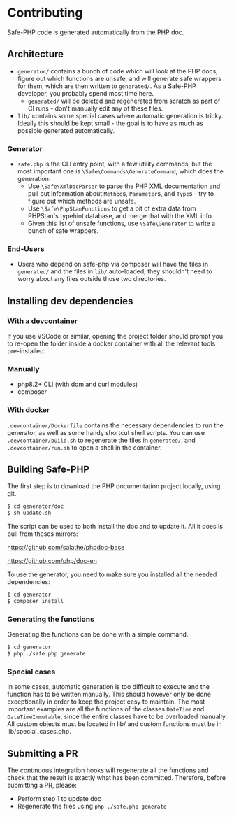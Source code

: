 # Contributing

Safe-PHP code is generated automatically from the PHP doc.

## Architecture

* `generator/` contains a bunch of code which will look at the PHP docs,
  figure out which functions are unsafe, and will generate safe wrappers
  for them, which are then written to `generated/`. As a Safe-PHP developer,
  you probably spend most time here.
  * `generated/` will be deleted and regenerated from scratch as part of CI
    runs - don't manually edit any of these files.
* `lib/` contains some special cases where automatic generation is tricky.
  Ideally this should be kept small - the goal is to have as much as possible
  generated automatically.

### Generator

* `safe.php` is the CLI entry point, with a few utility commands, but the
  most important one is `\Safe\Commands\GenerateCommand`, which does the
  generation:
  * Use `\Safe\XmlDocParser` to parse the PHP XML documentation
    and pull out information about `Method`s, `Parameter`s, and
    `Type`s - try to figure out which methods are unsafe.
  * Use `\Safe\PhpStanFunctions` to get a bit of extra data from
    PHPStan's typehint database, and merge that with the XML info.
  * Given this list of unsafe functions, use `\Safe\Generator` to
    write a bunch of safe wrappers.

### End-Users

* Users who depend on safe-php via composer will have the files in
  `generated/` and the files in `lib/` auto-loaded; they shouldn't
  need to worry about any files outside those two directories.

## Installing dev dependencies

### With a devcontainer

If you use VSCode or similar, opening the project folder should prompt you to
re-open the folder inside a docker container with all the relevant tools
pre-installed.

### Manually

- php8.2+ CLI (with dom and curl modules)
- composer

### With docker

`.devcontainer/Dockerfile` contains the necessary dependencies to run the
generator, as well as some handy shortcut shell scripts. You can use
`.devcontainer/build.sh` to regenerate the files in `generated/`, and
`.devcontainer/run.sh` to open a shell in the container.


## Building Safe-PHP

The first step is to download the PHP documentation project locally, using git.

```bash
$ cd generator/doc
$ sh update.sh
```

The script can be used to both install the doc and to update it.
All it does is pull from theses mirrors:

https://github.com/salathe/phpdoc-base

https://github.com/php/doc-en

To use the generator, you need to make sure you installed all the needed dependencies:

```bash
$ cd generator
$ composer install
```

### Generating the functions

Generating the functions can be done with a simple command.

```bash
$ cd generator
$ php ./safe.php generate
```

### Special cases

In some cases, automatic generation is too difficult to execute and the function has to be written manually.
This should however only be done exceptionally in order to keep the project easy to maintain.
The most important examples are all the functions of the classes `DateTime` and `DateTimeImmutable`, since the entire classes have to be overloaded manually.
All custom objects must be located in lib/ and custom functions must be in lib/special_cases.php.

## Submitting a PR

The continuous integration hooks will regenerate all the functions and check that the result is exactly what has been
committed. Therefore, before submitting a PR, please:

- Perform step 1 to update doc
- Regenerate the files using `php ./safe.php generate`
